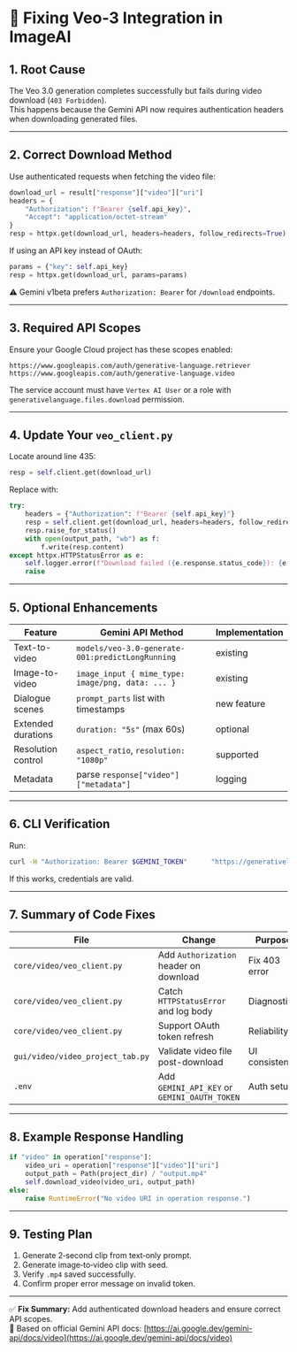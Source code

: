 # 🧩 Fixing Veo-3 Integration in ImageAI

## 1. Root Cause
The Veo 3.0 generation completes successfully but fails during video download (`403 Forbidden`).  
This happens because the Gemini API now requires authentication headers when downloading generated files.

---

## 2. Correct Download Method

Use authenticated requests when fetching the video file:

```python
download_url = result["response"]["video"]["uri"]
headers = {
    "Authorization": f"Bearer {self.api_key}",
    "Accept": "application/octet-stream"
}
resp = httpx.get(download_url, headers=headers, follow_redirects=True)
```

If using an API key instead of OAuth:

```python
params = {"key": self.api_key}
resp = httpx.get(download_url, params=params)
```

⚠️ Gemini v1beta prefers `Authorization: Bearer` for `/download` endpoints.

---

## 3. Required API Scopes

Ensure your Google Cloud project has these scopes enabled:

```
https://www.googleapis.com/auth/generative-language.retriever
https://www.googleapis.com/auth/generative-language.video
```

The service account must have `Vertex AI User` or a role with `generativelanguage.files.download` permission.

---

## 4. Update Your `veo_client.py`

Locate around line 435:

```python
resp = self.client.get(download_url)
```

Replace with:

```python
try:
    headers = {"Authorization": f"Bearer {self.api_key}"}
    resp = self.client.get(download_url, headers=headers, follow_redirects=True)
    resp.raise_for_status()
    with open(output_path, "wb") as f:
        f.write(resp.content)
except httpx.HTTPStatusError as e:
    self.logger.error(f"Download failed ({e.response.status_code}): {e.response.text}")
    raise
```

---

## 5. Optional Enhancements

| Feature | Gemini API Method | Implementation |
|----------|-------------------|----------------|
| Text-to-video | `models/veo-3.0-generate-001:predictLongRunning` | existing |
| Image-to-video | `image_input { mime_type: image/png, data: ... }` | existing |
| Dialogue scenes | `prompt_parts` list with timestamps | new feature |
| Extended durations | `duration: "5s"` (max 60s) | optional |
| Resolution control | `aspect_ratio`, `resolution: "1080p"` | supported |
| Metadata | parse `response["video"]["metadata"]` | logging |

---

## 6. CLI Verification

Run:
```bash
curl -H "Authorization: Bearer $GEMINI_TOKEN"      "https://generativelanguage.googleapis.com/v1beta/files/0f71cg9j32hq:download?alt=media"      -o output.mp4
```

If this works, credentials are valid.

---

## 7. Summary of Code Fixes

| File | Change | Purpose |
|------|---------|---------|
| `core/video/veo_client.py` | Add `Authorization` header on download | Fix 403 error |
| `core/video/veo_client.py` | Catch `HTTPStatusError` and log body | Diagnostics |
| `core/video/veo_client.py` | Support OAuth token refresh | Reliability |
| `gui/video/video_project_tab.py` | Validate video file post-download | UI consistency |
| `.env` | Add `GEMINI_API_KEY` or `GEMINI_OAUTH_TOKEN` | Auth setup |

---

## 8. Example Response Handling

```python
if "video" in operation["response"]:
    video_uri = operation["response"]["video"]["uri"]
    output_path = Path(project_dir) / "output.mp4"
    self.download_video(video_uri, output_path)
else:
    raise RuntimeError("No video URI in operation response.")
```

---

## 9. Testing Plan
1. Generate 2‑second clip from text‑only prompt.  
2. Generate image‑to‑video clip with seed.  
3. Verify `.mp4` saved successfully.  
4. Confirm proper error message on invalid token.

---

✅ **Fix Summary:** Add authenticated download headers and ensure correct API scopes.  
🔗 Based on official Gemini API docs: [https://ai.google.dev/gemini-api/docs/video](https://ai.google.dev/gemini-api/docs/video)
